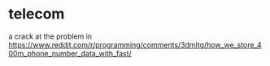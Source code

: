 # telecom
a crack at the problem in https://www.reddit.com/r/programming/comments/3dmltg/how_we_store_400m_phone_number_data_with_fast/

